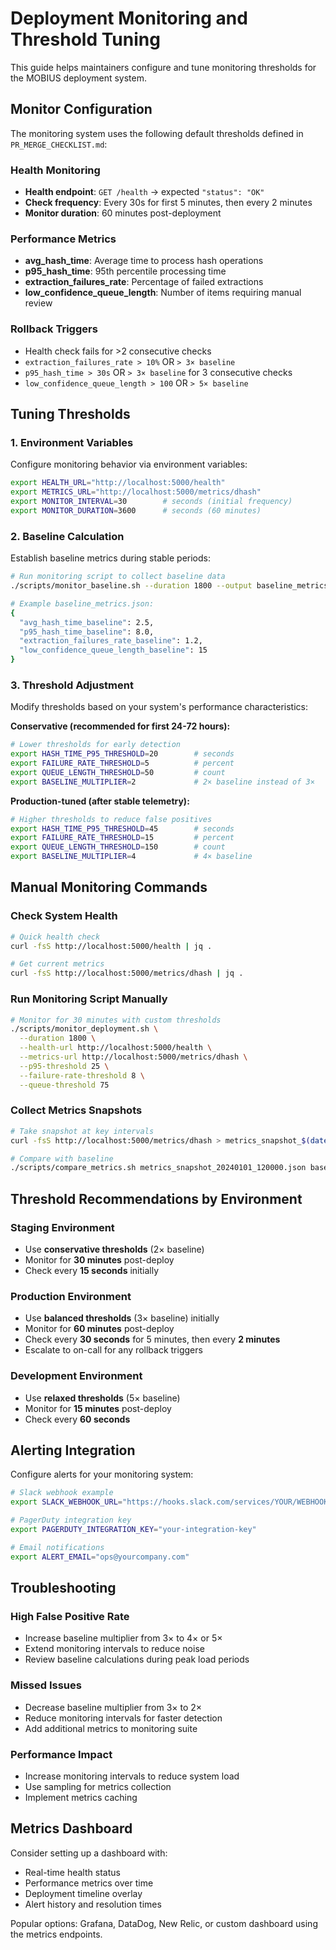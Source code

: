 # Deployment Monitoring and Threshold Tuning

This guide helps maintainers configure and tune monitoring thresholds for the MOBIUS deployment system.

## Monitor Configuration

The monitoring system uses the following default thresholds defined in `PR_MERGE_CHECKLIST.md`:

### Health Monitoring
- **Health endpoint**: `GET /health` → expected `"status": "OK"`
- **Check frequency**: Every 30s for first 5 minutes, then every 2 minutes
- **Monitor duration**: 60 minutes post-deployment

### Performance Metrics
- **avg_hash_time**: Average time to process hash operations
- **p95_hash_time**: 95th percentile processing time
- **extraction_failures_rate**: Percentage of failed extractions
- **low_confidence_queue_length**: Number of items requiring manual review

### Rollback Triggers
- Health check fails for >2 consecutive checks
- `extraction_failures_rate > 10%` OR `> 3× baseline`
- `p95_hash_time > 30s` OR `> 3× baseline` for 3 consecutive checks  
- `low_confidence_queue_length > 100` OR `> 5× baseline`

## Tuning Thresholds

### 1. Environment Variables
Configure monitoring behavior via environment variables:

```bash
export HEALTH_URL="http://localhost:5000/health"
export METRICS_URL="http://localhost:5000/metrics/dhash" 
export MONITOR_INTERVAL=30        # seconds (initial frequency)
export MONITOR_DURATION=3600      # seconds (60 minutes)
```

### 2. Baseline Calculation
Establish baseline metrics during stable periods:

```bash
# Run monitoring script to collect baseline data
./scripts/monitor_baseline.sh --duration 1800 --output baseline_metrics.json

# Example baseline_metrics.json:
{
  "avg_hash_time_baseline": 2.5,
  "p95_hash_time_baseline": 8.0, 
  "extraction_failures_rate_baseline": 1.2,
  "low_confidence_queue_length_baseline": 15
}
```

### 3. Threshold Adjustment
Modify thresholds based on your system's performance characteristics:

**Conservative (recommended for first 24-72 hours):**
```bash
# Lower thresholds for early detection
export HASH_TIME_P95_THRESHOLD=20        # seconds
export FAILURE_RATE_THRESHOLD=5          # percent
export QUEUE_LENGTH_THRESHOLD=50         # count
export BASELINE_MULTIPLIER=2             # 2× baseline instead of 3×
```

**Production-tuned (after stable telemetry):**
```bash
# Higher thresholds to reduce false positives
export HASH_TIME_P95_THRESHOLD=45        # seconds  
export FAILURE_RATE_THRESHOLD=15         # percent
export QUEUE_LENGTH_THRESHOLD=150        # count
export BASELINE_MULTIPLIER=4             # 4× baseline
```

## Manual Monitoring Commands

### Check System Health
```bash
# Quick health check
curl -fsS http://localhost:5000/health | jq .

# Get current metrics
curl -fsS http://localhost:5000/metrics/dhash | jq .
```

### Run Monitoring Script Manually  
```bash
# Monitor for 30 minutes with custom thresholds
./scripts/monitor_deployment.sh \
  --duration 1800 \
  --health-url http://localhost:5000/health \
  --metrics-url http://localhost:5000/metrics/dhash \
  --p95-threshold 25 \
  --failure-rate-threshold 8 \
  --queue-threshold 75
```

### Collect Metrics Snapshots
```bash
# Take snapshot at key intervals
curl -fsS http://localhost:5000/metrics/dhash > metrics_snapshot_$(date +%Y%m%d_%H%M%S).json

# Compare with baseline
./scripts/compare_metrics.sh metrics_snapshot_20240101_120000.json baseline_metrics.json
```

## Threshold Recommendations by Environment

### Staging Environment
- Use **conservative thresholds** (2× baseline)
- Monitor for **30 minutes** post-deploy
- Check every **15 seconds** initially

### Production Environment  
- Use **balanced thresholds** (3× baseline) initially
- Monitor for **60 minutes** post-deploy
- Check every **30 seconds** for 5 minutes, then every **2 minutes**
- Escalate to on-call for any rollback triggers

### Development Environment
- Use **relaxed thresholds** (5× baseline)  
- Monitor for **15 minutes** post-deploy
- Check every **60 seconds**

## Alerting Integration

Configure alerts for your monitoring system:

```bash
# Slack webhook example
export SLACK_WEBHOOK_URL="https://hooks.slack.com/services/YOUR/WEBHOOK/URL"

# PagerDuty integration key
export PAGERDUTY_INTEGRATION_KEY="your-integration-key"

# Email notifications
export ALERT_EMAIL="ops@yourcompany.com"
```

## Troubleshooting

### High False Positive Rate
- Increase baseline multiplier from 3× to 4× or 5×
- Extend monitoring intervals to reduce noise
- Review baseline calculations during peak load periods

### Missed Issues  
- Decrease baseline multiplier from 3× to 2×
- Reduce monitoring intervals for faster detection
- Add additional metrics to monitoring suite

### Performance Impact
- Increase monitoring intervals to reduce system load
- Use sampling for metrics collection
- Implement metrics caching

## Metrics Dashboard

Consider setting up a dashboard with:
- Real-time health status
- Performance metrics over time
- Deployment timeline overlay
- Alert history and resolution times

Popular options: Grafana, DataDog, New Relic, or custom dashboard using the metrics endpoints.